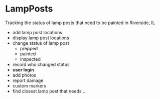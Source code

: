 # LampPosts
Tracking the status of lamp posts that need to be painted in Riverside, IL

- add lamp post locations
- display lamp post locations
- change status of lamp post
    - prepped
    - painted
    - inspected
- record who changed status
- **user login**
- add photos
- report damage
- custom markers
- find closest lamp post that needs...

